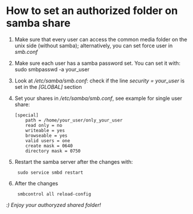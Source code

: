 
# How to set an authorized folder on samba share

 1. Make sure that every user can access the common media folder on the unix side (without samba); alternatively, you can set force user in *smb.conf*
 2. Make sure each user has a samba password set. You can set it with:
        sudo smbpasswd -a your_user
 3. Look at */etc/samba/smb.conf*: check if the line *security = your_user* is set in the *[GLOBAL]* section
 4. Set your shares in */etc/samba/smb.conf*, see example for single user share:

        [special]
            path = /home/your_user/only_your_user
            read only = no
            writeable = yes
            browseable = yes
            valid users = one
            create mask = 0640
            directory mask = 0750

5. Restart the samba server after the changes with:

        sudo service smbd restart

6. After the changes

        smbcontrol all reload-config

*:) Enjoy your authoryzed shared folder!*